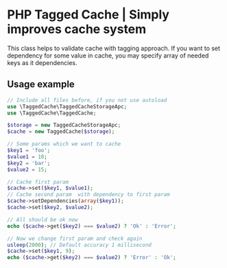 PHP Tagged Cache | Simply improves cache system
===========================================

This class helps to validate cache with tagging approach.
If you want to set dependency for some value in cache, you may specify array of needed keys as it dependencies.

Usage example
--------

```php
// Include all files before, if you not use autoload
use \TaggedCache\TaggedCacheStorageApc;
use \TaggedCache\TaggedCache;

$storage = new TaggedCacheStorageApc;
$cache = new TaggedCache($storage);

// Some params which we want to cache
$key1 = 'foo';
$value1 = 10;
$key2 = 'bar';
$value2 = 15;

// Cache first param
$cache->set($key1, $value1);
// Cache second param  with dependency to first param
$cache->setDependencies(array($key1));
$cache->set($key2, $value2);

// All should be ok now
echo ($cache->get($key2) === $value2) ? 'Ok' : 'Error';

// Now we change first param and check again
usleep(2000); // Default accuracy 1 millisecond
$cache->set($key1, 9);
echo ($cache->get($key2) === $value2) ? 'Error' : 'Ok';
```